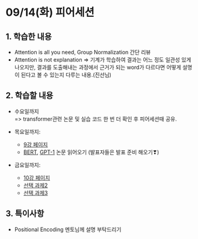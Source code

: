 # 09/14(화) 피어세션

## 1. 학습한 내용

- Attention is all you need, Group Normalization 간단 리뷰
- Attention is not explanation
  ⇒ 기계가 학습하여 결과는 어느 정도 일관성 있게 나오지만, 결과를 도출해내는 과정에서 근거가 되는 word가 다르다면 어떻게 설명이 된다고 볼 수 있는지 다루는 내용.(진선님)

## 2. 학습할 내용

- 수요일까지  
  => transformer관련 논문 및 실습 코드 한 번 더 확인 후 피어세션때 공유.
- 목요일까지:

  - [9강 페이지](https://www.boostcourse.org/boostcampaitech2/lecture/1089695/?isDesc=false)
  - [BERT](https://arxiv.org/abs/1810.04805), [GPT-1](https://s3-us-west-2.amazonaws.com/openai-assets/research-covers/language-unsupervised/language_understanding_paper.pdf) 논문 읽어오기 (발표자들은 발표 준비 해오기❣)

- 금요일까지:
  - [10강 페이지](https://www.boostcourse.org/boostcampaitech2/lecture/1089696/?isDesc=false)
  - [선택 과제2](https://www.boostcourse.org/boostcampaitech2/lecture/1110891?isDesc=false)
  - [선택 과제3](https://www.boostcourse.org/boostcampaitech2/lecture/1110897/?isDesc=false)

## 3. 특이사항

- Positional Encoding 멘토님께 설명 부탁드리기
